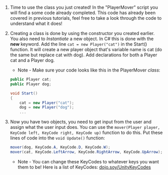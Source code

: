 1. Time to use the class you just created! In the "PlayerMover" script you will find a some code already completed. This code has already been covered in previous tutorials, feel free to take a look through the code to understand what it does!

2. Creating a class is done by using the constructor you created earlier. You also need to *Instantiate* a new object. In C# this is done with the **new** keyword. Add the line `cat = new Player("cat")` in the Start() function. It will create a new player object that's variable name is cat (do the same but replace cat with dog). Add declarations for both a Player cat and a Player dog.

    * Note - Make sure your code looks like this in the PlayerMover *class*:
    ```csharp
    public Player cat;
    public Player dog;
    
    void Start()
    {
        cat = new Player("cat");
        dog = new Player("dog");
        ...
    ```

3. Now you have two objects, you need to get input from the user and assign what the user input does. You can use the `mover(Player player, KeyCode left, KeyCode right, KeyCode up)` function to do this. Put these lines of code into the `void Update()` function:
    
    ```csharp
    mover(dog, KeyCode.A, KeyCode.D, KeyCode.W);
    mover(cat, KeyCode.LeftArrow, KeyCode.RightArrow, KeyCode.UpArrow);
    ```
    
    * Note - You can change these KeyCodes to whatever keys you want them to be! Here is a list of KeyCodes: [dojo.soy/UnityKeyCodes](https://docs.unity3d.com/ScriptReference/KeyCode.html)